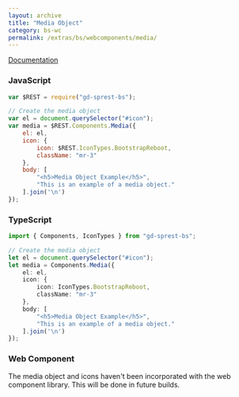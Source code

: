 ```yaml
---
layout: archive
title: "Media Object"
category: bs-wc
permalink: /extras/bs/webcomponents/media/
---
```

[Documentation](https://getbootstrap.com/docs/4.4/components/media-object/)

<div id="media"></div>

### JavaScript
```js
var $REST = require("gd-sprest-bs");

// Create the media object
var el = document.querySelector("#icon");
var media = $REST.Components.Media({
    el: el,
    icon: {
        icon: $REST.IconTypes.BootstrapReboot,
        className: "mr-3"
    },
    body: [
        "<h5>Media Object Example</h5>",
        "This is an example of a media object."
    ].join('\n')
});
```

### TypeScript

```ts
import { Components, IconTypes } from "gd-sprest-bs";

// Create the media object
let el = document.querySelector("#icon");
let media = Components.Media({
    el: el,
    icon: {
        icon: IconTypes.BootstrapReboot,
        className: "mr-3"
    },
    body: [
        "<h5>Media Object Example</h5>",
        "This is an example of a media object."
    ].join('\n')
});
```

### Web Component

The media object and icons haven't been incorporated with the web component library. This will be done in future builds.
<!-- TODO -->

```html
```

<script type="text/javascript" src="https://unpkg.com/gd-sprest-bs-wc/dist/gd-sprest-bs-icons.js"></script>
<script type="text/javascript">
    // Wait for the window to be loaded
    window.addEventListener("load", function() {
        // Add an icon to the target element
        var el = document.querySelector("#media");
        $REST.Components.Media({
            el: el,
            icon: {
                icon: $REST.IconTypes.BootstrapReboot,
                className: "mr-3"
            },
            body: [
                "<h5>Media Object Example</h5>",
                "This is an example of a media object."
            ].join('\n')
        });
    });
</script>